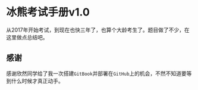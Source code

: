 # 冰熊考试手册v1.0
从2017年开始考试，到现在也快三年了，也算个大龄考生了。题目做了不少，在这里做点总结吧。

## 感谢

感谢欣然同学给了我一次搭建`GitBook`并部署在`GitHub`上的机会，不然不知道要等到什么时候才真正动手。